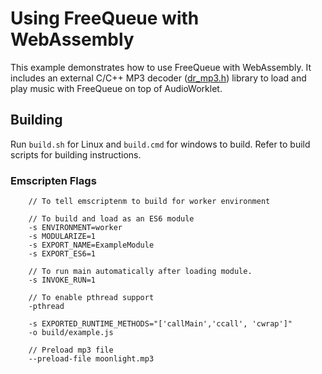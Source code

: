 # Using FreeQueue with WebAssembly

This example demonstrates how to use FreeQueue with WebAssembly.
It includes an external C/C++ MP3 decoder
([dr_mp3.h](https://github.com/mackron/dr_libs/blob/master/dr_mp3.h)) 
library to load and play music with FreeQueue on top of AudioWorklet.

## Building

Run `build.sh` for Linux and `build.cmd` for windows to build.
Refer to build scripts for building instructions.

### Emscripten Flags
```
    // To tell emscriptenm to build for worker environment
    
    // To build and load as an ES6 module
    -s ENVIRONMENT=worker
    -s MODULARIZE=1 
    -s EXPORT_NAME=ExampleModule 
    -s EXPORT_ES6=1 
    
    // To run main automatically after loading module.
    -s INVOKE_RUN=1 
    
    // To enable pthread support
    -pthread 

    -s EXPORTED_RUNTIME_METHODS="['callMain','ccall', 'cwrap']" 
    -o build/example.js 
    
    // Preload mp3 file
    --preload-file moonlight.mp3

```